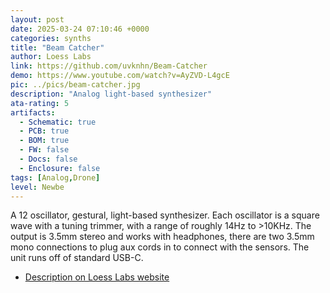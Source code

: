```yaml
---
layout: post
date: 2025-03-24 07:10:46 +0000
categories: synths
title: "Beam Catcher"
author: Loess Labs
link: https://github.com/uvknhn/Beam-Catcher
demo: https://www.youtube.com/watch?v=AyZVD-L4gcE
pic: ../pics/beam-catcher.jpg
description: "Analog light-based synthesizer"
ata-rating: 5
artifacts:
  - Schematic: true
  - PCB: true
  - BOM: true
  - FW: false
  - Docs: false
  - Enclosure: false
tags: [Analog,Drone]
level: Newbe
---
```


A 12 oscillator, gestural, light-based synthesizer. Each oscillator is a square wave with a tuning trimmer, with a range of roughly 14Hz to >10KHz. The output is 3.5mm stereo and works with headphones, there are two 3.5mm mono connections to plug aux cords in to connect with the sensors. The unit runs off of standard USB-C.

- [Description on Loess Labs website](https://loess-labs.net/inst/beam/)